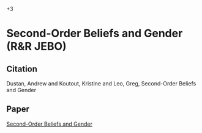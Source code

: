 +3

# Second-Order Beliefs and Gender (R&R JEBO)

## Citation 

Dustan, Andrew and Koutout, Kristine and Leo, Greg, Second-Order Beliefs and Gender

## Paper

[Second-Order Beliefs and Gender](../files/Papers/WP_Second-Order-Beliefs.pdf)


